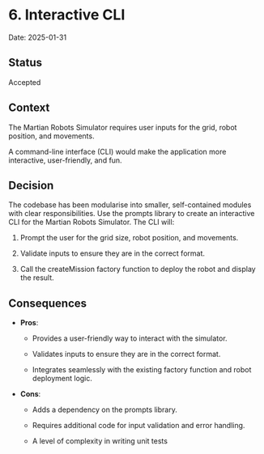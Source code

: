 # 6. Interactive CLI

Date: 2025-01-31

## Status

Accepted

## Context

The Martian Robots Simulator requires user inputs for the grid, robot position, and movements.

A command-line interface (CLI) would make the application more interactive, user-friendly, and fun.

## Decision

The codebase has been modularise into smaller, self-contained modules with clear responsibilities. Use the prompts library to create an interactive CLI for the Martian Robots Simulator. The CLI will:

1. Prompt the user for the grid size, robot position, and movements.

2. Validate inputs to ensure they are in the correct format.

3. Call the createMission factory function to deploy the robot and display the result.

## Consequences

- **Pros**:

  - Provides a user-friendly way to interact with the simulator.

  - Validates inputs to ensure they are in the correct format.

  - Integrates seamlessly with the existing factory function and robot deployment logic.

- **Cons**:

  - Adds a dependency on the prompts library.

  - Requires additional code for input validation and error handling.

  - A level of complexity in writing unit tests
